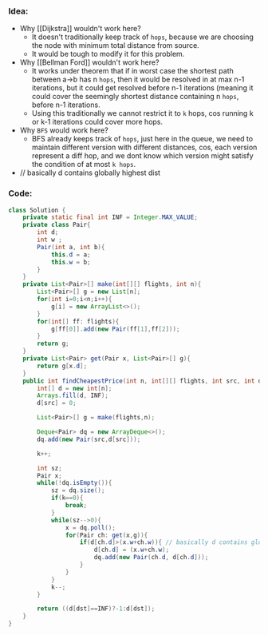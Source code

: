 ### Idea:
- Why [[Dijkstra]] wouldn't work here?
	- It doesn't traditionally keep track of `hops`, because we are choosing the node with minimum total distance from source.
	- It would be tough to modify it for this problem.
- Why [[Bellman Ford]] wouldn't work here?
	- It works under theorem that if in worst case the shortest path between a->b has n `hops`, then it would be resolved in at max n-1 iterations, but it could get resolved before n-1 iterations (meaning it could cover the seemingly shortest distance containing n `hops`, before n-1 iterations.
	- Using this traditionally we cannot restrict it to `k` hops, cos running k or k-1 iterations could cover more hops.
- Why `BFS` would work here?
	- BFS already keeps track of `hops`, just here in the queue, we need to maintain different version with different distances, cos, each version represent a diff hop, and we dont know which version might satisfy the condition of at most `k hops`.
- // basically d contains globally highest dist
### Code:
```java
class Solution {
    private static final int INF = Integer.MAX_VALUE;
    private class Pair{
        int d;
        int w ;
        Pair(int a, int b){
            this.d = a;
            this.w = b;
        }
    }
    private List<Pair>[] make(int[][] flights, int n){
        List<Pair>[] g = new List[n];
        for(int i=0;i<n;i++){
            g[i] = new ArrayList<>();
        }
        for(int[] ff: flights){
            g[ff[0]].add(new Pair(ff[1],ff[2]));
        }
        return g;
    }
    private List<Pair> get(Pair x, List<Pair>[] g){
        return g[x.d];
    }
    public int findCheapestPrice(int n, int[][] flights, int src, int dst, int k) {
        int[] d = new int[n];
        Arrays.fill(d, INF);
        d[src] = 0;

        List<Pair>[] g = make(flights,n);

        Deque<Pair> dq = new ArrayDeque<>();
        dq.add(new Pair(src,d[src]));

        k++;

        int sz;
        Pair x;
        while(!dq.isEmpty()){
            sz = dq.size();
            if(k==0){
                break;
            }
            while(sz-->0){
                x = dq.poll();
                for(Pair ch: get(x,g)){
                    if(d[ch.d]>(x.w+ch.w)){ // basically d contains globally highest dist
                        d[ch.d] = (x.w+ch.w);
                        dq.add(new Pair(ch.d, d[ch.d]));
                    }
                }
            }
            k--;
        }

        return ((d[dst]==INF)?-1:d[dst]);
    }
}
```